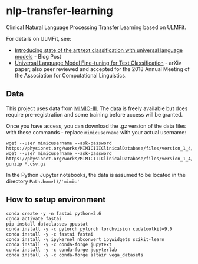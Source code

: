 # nlp-transfer-learning
Clinical Natural Language Processing Transfer Learning based on ULMFit.

For details on ULMFit, see:

* [Introducing state of the art text classification with universal language models](http://nlp.fast.ai/) - Blog Post
* [Universal Language Model Fine-tuning for Text Classification](https://arxiv.org/abs/1801.06146) - arXiv paper; also peer reviewed and accepted for the 2018 Annual Meeting of the Association for Computational Linguistics.

## Data

This project uses data from [MIMIC-III](https://mimic.physionet.org/). The data is freely available but does require pre-registration and some training before access will be granted.

Once you have access, you can download the .gz version of the data files with these commands - replace `mimicusername` with your actual username:

    wget --user mimicusername --ask-password https://physionet.org/works/MIMICIIIClinicalDatabase/files/version_1_4/NOTEEVENTS.csv.gz
    wget --user mimicusername --ask-password https://physionet.org/works/MIMICIIIClinicalDatabase/files/version_1_4/ADMISSIONS.csv.gz
    gunzip *.csv.gz

In the Python Jupyter notebooks, the data is assumed to be located in the directory `Path.home()/'mimic'`

## How to setup environment

    conda create -y -n fastai python=3.6
    conda activate fastai
    pip install dataclasses gpustat
    conda install -y -c pytorch pytorch torchvision cudatoolkit=9.0
    conda install -y -c fastai fastai
    conda install -y ipykernel nbconvert ipywidgets scikit-learn
    conda install -y -c conda-forge jupytext
    conda install -y -c conda-forge jupyterlab
    conda install -y -c conda-forge altair vega_datasets